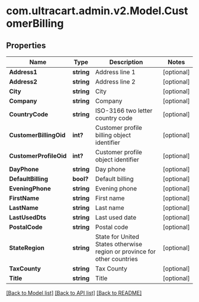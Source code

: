 # com.ultracart.admin.v2.Model.CustomerBilling
## Properties

Name | Type | Description | Notes
------------ | ------------- | ------------- | -------------
**Address1** | **string** | Address line 1 | [optional] 
**Address2** | **string** | Address line 2 | [optional] 
**City** | **string** | City | [optional] 
**Company** | **string** | Company | [optional] 
**CountryCode** | **string** | ISO-3166 two letter country code | [optional] 
**CustomerBillingOid** | **int?** | Customer profile billing object identifier | [optional] 
**CustomerProfileOid** | **int?** | Customer profile object identifier | [optional] 
**DayPhone** | **string** | Day phone | [optional] 
**DefaultBilling** | **bool?** | Default billing | [optional] 
**EveningPhone** | **string** | Evening phone | [optional] 
**FirstName** | **string** | First name | [optional] 
**LastName** | **string** | Last name | [optional] 
**LastUsedDts** | **string** | Last used date | [optional] 
**PostalCode** | **string** | Postal code | [optional] 
**StateRegion** | **string** | State for United States otherwise region or province for other countries | [optional] 
**TaxCounty** | **string** | Tax County | [optional] 
**Title** | **string** | Title | [optional] 

[[Back to Model list]](../README.md#documentation-for-models) [[Back to API list]](../README.md#documentation-for-api-endpoints) [[Back to README]](../README.md)

